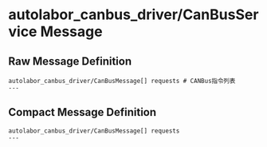 # autolabor_canbus_driver/CanBusService Message
## Raw Message Definition
```
autolabor_canbus_driver/CanBusMessage[] requests # CANBus指令列表
---
```
## Compact Message Definition
~~~
autolabor_canbus_driver/CanBusMessage[] requests
---
~~~
